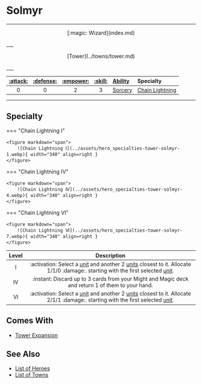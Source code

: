 # Solmyr

___
<p style="text-align: center;" markdown>[:magic: Wizard](index.md)</p>
___
<p style="text-align: center;" markdown>[Tower](../towns/tower.md)</p>
___

| [:attack:](../statistics/attack.md) | [:defense:](../statistics/defense.md) | [:empower:](../statistics/power.md) | [:skill:](../statistics/knowledge.md) | [Ability](../abilities/index.md) | Specialty |
| :---: | :---: | :---: | :---: | :--- | :--- |
| 0 | 0 | 2 | 3 | [Sorcery](../abilities/sorcery.md) | [Chain Lightning](#specialty) |

___


## Specialty

=== "Chain Lightning Ⅰ"

    <figure markdown="span">
        ![Chain Lightning Ⅰ](../assets/hero_specialties-tower-solmyr-1.webp){ width="340" align=right }
    </figure>

=== "Chain Lightning Ⅳ"

    <figure markdown="span">
        ![Chain Lightning Ⅳ](../assets/hero_specialties-tower-solmyr-4.webp){ width="340" align=right }
    </figure>

=== "Chain Lightning Ⅵ"

    <figure markdown="span">
        ![Chain Lightning Ⅵ](../assets/hero_specialties-tower-solmyr-7.webp){ width="340" align=right }
    </figure>


| Level | Description |
| :---: | :---: |
| Ⅰ | :activation: Select a [unit](../units/index.md) and another 2 [units](../units/index.md) closest to it. Allocate 1/1/0 :damage:. starting with the first selected [unit](../units/index.md). |
| Ⅳ | :instant: Discard up to 3 cards from your Might and Magic deck and return 1 of them to your hand. |
| Ⅵ | :activation: Select a [unit](../units/index.md) and another 2 [units](../units/index.md) closest to it. Allocate 2/1/1 :damage:. starting with the first selected [unit](../units/index.md). |


## Comes With

- [Tower Expansion](../content.md)


## See Also

- [List of Heroes](index.md)
- [List of Towns](../towns/index.md)

